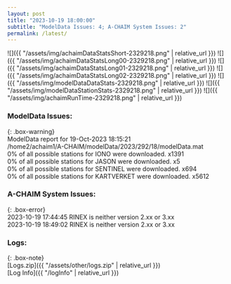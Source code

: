 ```yaml
---
layout: post
title: "2023-10-19 18:00:00"
subtitle: "ModelData Issues: 4; A-CHAIM System Issues: 2"
permalink: /latest/
---
```


![]({{ "/assets/img/achaimDataStatsShort-2329218.png" | relative_url }})
![]({{ "/assets/img/achaimDataStatsLong00-2329218.png" | relative_url }})
![]({{ "/assets/img/achaimDataStatsLong01-2329218.png" | relative_url }})
![]({{ "/assets/img/achaimDataStatsLong02-2329218.png" | relative_url }})
![]({{ "/assets/img/modelDataDataStats-2329218.png" | relative_url }})
![]({{ "/assets/img/modelDataStationStats-2329218.png" | relative_url }})
![]({{ "/assets/img/achaimRunTime-2329218.png" | relative_url }})


### ModelData Issues:  
  
{: .box-warning}  
 ModelData report for 19-Oct-2023 18:15:21   
 /home2/achaim1/A-CHAIM/modelData/2023/292/18/modelData.mat   
 0% of all possible stations for IONO were downloaded. x1391   
 0% of all possible stations for JASON were downloaded. x5   
 0% of all possible stations for SENTINEL were downloaded. x694   
 0% of all possible stations for KARTVERKET were downloaded. x5612   
  
### A-CHAIM System Issues:  
  
{: .box-error}  
2023-10-19 17:44:45 RINEX is neither version 2.xx or 3.xx  
2023-10-19 18:49:02 RINEX is neither version 2.xx or 3.xx  

### Logs:  
  
{: .box-note}  
[Logs.zip]({{ "/assets/other/logs.zip" | relative_url }})  
[Log Info]({{ "/logInfo" | relative_url }})  
